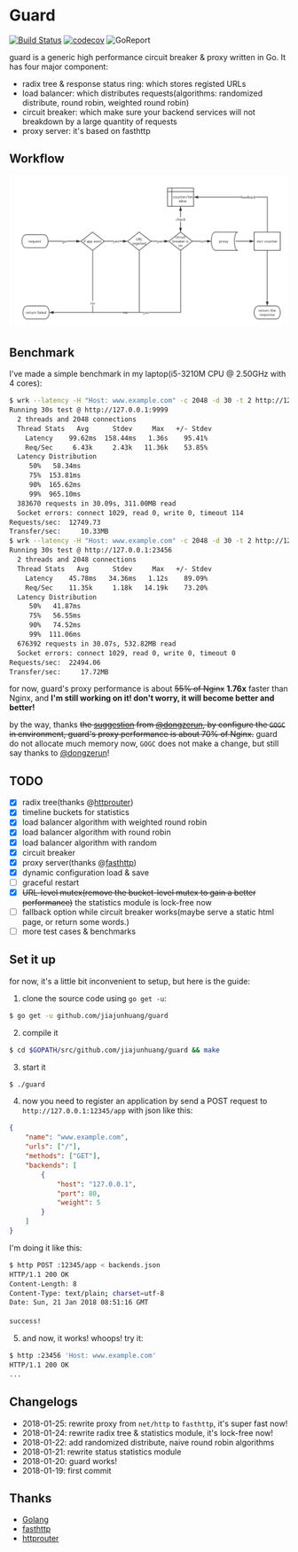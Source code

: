# Guard

[![Build Status](https://travis-ci.org/jiajunhuang/guard.svg?branch=master)](https://travis-ci.org/jiajunhuang/guard)
[![codecov](https://codecov.io/gh/jiajunhuang/guard/branch/master/graph/badge.svg)](https://codecov.io/gh/jiajunhuang/guard)
![GoReport](https://goreportcard.com/badge/github.com/jiajunhuang/guard)

guard is a generic high performance circuit breaker & proxy written in Go. It has four major component:

- radix tree & response status ring: which stores registed URLs
- load balancer: which distributes requests(algorithms: randomized distribute, round robin, weighted round robin)
- circuit breaker: which make sure your backend services will not breakdown by a large quantity of requests
- proxy server: it's based on fasthttp

## Workflow

![workflow diagram](./workflow.png)

## Benchmark

I've made a simple benchmark in my laptop(i5-3210M CPU @ 2.50GHz with 4 cores):

```bash
$ wrk --latency -H "Host: www.example.com" -c 2048 -d 30 -t 2 http://127.0.0.1:9999  # Nginx with 4 workers
Running 30s test @ http://127.0.0.1:9999
  2 threads and 2048 connections
  Thread Stats   Avg      Stdev     Max   +/- Stdev
    Latency    99.62ms  158.44ms   1.36s    95.41%       
    Req/Sec     6.43k     2.43k   11.36k    53.85%
  Latency Distribution   
     50%   58.34ms                                       
     75%  153.81ms                                                         
     90%  165.62ms                                                                               
     99%  965.10ms                       
  383670 requests in 30.09s, 311.00MB read
  Socket errors: connect 1029, read 0, write 0, timeout 114
Requests/sec:  12749.73                           
Transfer/sec:     10.33MB                         
$ wrk --latency -H "Host: www.example.com" -c 2048 -d 30 -t 2 http://127.0.0.1:23456  # guard
Running 30s test @ http://127.0.0.1:23456
  2 threads and 2048 connections
  Thread Stats   Avg      Stdev     Max   +/- Stdev
    Latency    45.78ms   34.36ms   1.12s    89.09%
    Req/Sec    11.35k     1.18k   14.19k    73.20%
  Latency Distribution                                   
     50%   41.87ms     
     75%   56.55ms       
     90%   74.52ms                                       
     99%  111.06ms                                                         
  676392 requests in 30.07s, 532.82MB read
  Socket errors: connect 1029, read 0, write 0, timeout 0
Requests/sec:  22494.06
Transfer/sec:     17.72MB
```

for now, guard's proxy performance is about ~~55% of Nginx~~ **1.76x** faster than Nginx,
and **I'm still working on it! don't worry, it will become better and better!**

by the way, thanks ~~the [suggestion](https://github.com/jiajunhuang/guard/issues/15) 
from [@dongzerun](https://github.com/dongzerun), by configure the `GOGC` in environment,
guard's proxy performance is about 70% of Nginx.~~ guard do not allocate much memory now,
`GOGC` does not make a change, but still say thanks to [@dongzerun](https://github.com/dongzerun)!

## TODO

- [x] radix tree(thanks @[httprouter](https://github.com/julienschmidt/httprouter))
- [x] timeline buckets for statistics
- [x] load balancer algorithm with weighted round robin
- [x] load balancer algorithm with round robin
- [x] load balancer algorithm with random
- [x] circuit breaker
- [x] proxy server(thanks @[fasthttp](https://github.com/valyala/fasthttp))
- [x] dynamic configuration load & save
- [ ] graceful restart
- [x] ~~URL-level mutex(remove the bucket-level mutex to gain a better performance)~~ the statistics module is lock-free now
- [ ] fallback option while circuit breaker works(maybe serve a static html page, or return some words.)
- [ ] more test cases & benchmarks

## Set it up

for now, it's a little bit inconvenient to setup, but here is the guide:

1. clone the source code using `go get -u`:

```bash
$ go get -u github.com/jiajunhuang/guard
```

2. compile it

```bash
$ cd $GOPATH/src/github.com/jiajunhuang/guard && make
```

3. start it

```bash
$ ./guard
```

4. now you need to register an application by send a POST request to `http://127.0.0.1:12345/app` with json like this:

```json
{
    "name": "www.example.com",
    "urls": ["/"],
    "methods": ["GET"],
    "backends": [
        {
            "host": "127.0.0.1",
            "port": 80,
            "weight": 5
        }
    ]
}
```

I'm doing it like this:

```bash
$ http POST :12345/app < backends.json 
HTTP/1.1 200 OK
Content-Length: 8
Content-Type: text/plain; charset=utf-8
Date: Sun, 21 Jan 2018 08:51:16 GMT

success!
```

5. and now, it works! whoops! try it:

```bash
$ http :23456 'Host: www.example.com'
HTTP/1.1 200 OK
...
```

## Changelogs

- 2018-01-25: rewrite proxy from `net/http` to `fasthttp`, it's super fast now!
- 2018-01-24: rewrite radix tree & statistics module, it's lock-free now!
- 2018-01-22: add randomized distribute, naive round robin algorithms
- 2018-01-21: rewrite status statistics module
- 2018-01-20: guard works!
- 2018-01-19: first commit

## Thanks

- [Golang](https://golang.org)
- [fasthttp](https://github.com/valyala/fasthttp)
- [httprouter](https://github.com/jiajunhuang/httprouter)
